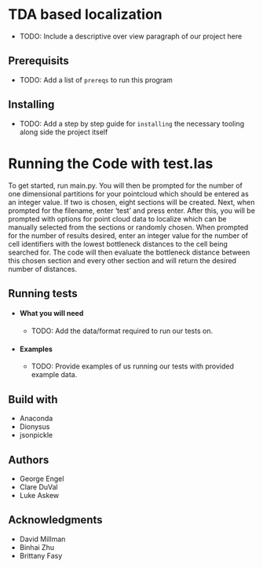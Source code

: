 # TDA based localization
* TODO: Include a descriptive over view paragraph of our project here

## Prerequisits
* TODO: Add a list of `prereqs` to run this program

## Installing
* TODO: Add a step by step guide for `installing` the necessary tooling along side the project itself

# Running the Code with test.las

To get started, run main.py. You will then be prompted for the number of one dimensional partitions for your pointcloud which should be entered as an integer value. If two is chosen,  eight sections will be created. Next, when prompted for the filename, enter ‘test’ and press enter. After this, you will be prompted with options for point cloud data to localize which can be manually selected from the sections or randomly chosen. When prompted for the number of results desired, enter an integer value for the number of cell identifiers with the lowest bottleneck distances to the cell being searched for. The code will then evaluate the bottleneck distance between this chosen section and every other section and will return the desired number of distances.


## Running tests 

- #### What you will need
    - TODO: Add the data/format required to run our tests on.

- #### Examples
    - TODO: Provide examples of us running our tests with provided example data.

## Build with
- Anaconda
- Dionysus
- jsonpickle

## Authors
- George Engel
- Clare DuVal
- Luke Askew

## Acknowledgments
- David Millman
- Binhai Zhu
- Brittany Fasy
